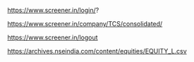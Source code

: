 https://www.screener.in/login/?

https://www.screener.in/company/TCS/consolidated/

https://www.screener.in/logout

https://archives.nseindia.com/content/equities/EQUITY_L.csv


